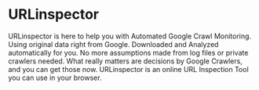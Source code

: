 # URLinspector
URLinspector is here to help you with Automated Google Crawl Monitoring. Using original data right from Google. Downloaded and Analyzed automatically for you. No more assumptions made from log files or private crawlers needed. What really matters are decisions by Google Crawlers, and you can get those now.   URLinspector is an online URL Inspection Tool you can use in your browser.
